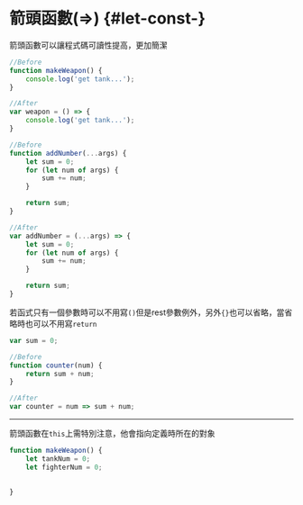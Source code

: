 # 箭頭函數\(=&gt;\) {#let-const-}

箭頭函數可以讓程式碼可讀性提高，更加簡潔

```js
//Before
function makeWeapon() {
    console.log('get tank...');
}

//After
var weapon = () => {
    console.log('get tank...');
}
```

```js
//Before
function addNumber(...args) {
    let sum = 0;
    for (let num of args) {
        sum += num;
    }

    return sum;
}

//After
var addNumber = (...args) => {
    let sum = 0;
    for (let num of args) {
        sum += num;
    }

    return sum;
}
```

若函式只有一個參數時可以不用寫`()`但是rest參數例外，另外`{}`也可以省略，當省略時也可以不用寫`return`

```js
var sum = 0;

//Before
function counter(num) {
    return sum + num;
}

//After
var counter = num => sum + num;
```

---

箭頭函數在`this`上需特別注意，他會指向定義時所在的對象

```js
function makeWeapon() {
    let tankNum = 0;
    let fighterNum = 0;
    
    
}
```



